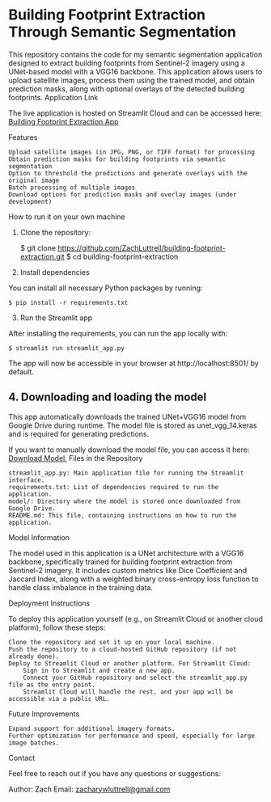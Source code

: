 # Building Footprint Extraction Through Semantic Segmentation

This repository contains the code for my semantic segmentation application designed to extract building footprints from Sentinel-2 imagery using a UNet-based model with a VGG16 backbone. This application allows users to upload satellite images, process them using the trained model, and obtain prediction masks, along with optional overlays of the detected building footprints.
Application Link

The live application is hosted on Streamlit Cloud and can be accessed here: [Building Footprint Extraction App](https://building-footprint-extraction.streamlit.app/)

Features

    Upload satellite images (in JPG, PNG, or TIFF format) for processing
    Obtain prediction masks for building footprints via semantic segmentation
    Option to threshold the predictions and generate overlays with the original image
    Batch processing of multiple images
    Download options for prediction masks and overlay images (under development)

How to run it on your own machine
1. Clone the repository:

    $ git clone https://github.com/ZachLuttrell/building-footprint-extraction.git
    $ cd building-footprint-extraction

2. Install dependencies

You can install all necessary Python packages by running:

    $ pip install -r requirements.txt

3. Run the Streamlit app

After installing the requirements, you can run the app locally with:

    $ streamlit run streamlit_app.py

The app will now be accessible in your browser at http://localhost:8501/ by default.

## 4. Downloading and loading the model

This app automatically downloads the trained UNet+VGG16 model from Google Drive during runtime. The model file is stored as unet_vgg_14.keras and is required for generating predictions.

If you want to manually download the model file, you can access it here: [Download Model.](https://drive.google.com/file/d/1MB7DOQq6--oIYF6TWdn7kisjXWnPI1E4/view?usp=drive_link)
Files in the Repository

    streamlit_app.py: Main application file for running the Streamlit interface.
    requirements.txt: List of dependencies required to run the application.
    model/: Directory where the model is stored once downloaded from Google Drive.
    README.md: This file, containing instructions on how to run the application.

Model Information

The model used in this application is a UNet architecture with a VGG16 backbone, specifically trained for building footprint extraction from Sentinel-2 imagery. It includes custom metrics like Dice Coefficient and Jaccard Index, along with a weighted binary cross-entropy loss function to handle class imbalance in the training data.

Deployment Instructions

To deploy this application yourself (e.g., on Streamlit Cloud or another cloud platform), follow these steps:

    Clone the repository and set it up on your local machine.
    Push the repository to a cloud-hosted GitHub repository (if not already done).
    Deploy to Streamlit Cloud or another platform. For Streamlit Cloud:
        Sign in to Streamlit and create a new app.
        Connect your GitHub repository and select the streamlit_app.py file as the entry point.
        Streamlit Cloud will handle the rest, and your app will be accessible via a public URL.

Future Improvements

    Expand support for additional imagery formats.
    Further optimization for performance and speed, especially for large image batches.

Contact

Feel free to reach out if you have any questions or suggestions:

Author: Zach
Email: zacharywluttrell@gmail.com
